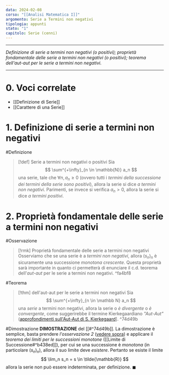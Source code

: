 ```yaml
---
data: 2024-02-08
corso: "[[Analisi Matematica I]]"
argomento: Serie a Termini non negativi
tipologia: appunti
stato: "1"
capitolo: Serie (cenni)
---
```

- - -
*Definizione di serie a termini non negativi (o positivi); proprietà fondamentale delle serie a termini non negativi (o positivi); teorema dell'aut-aut per le serie a termini non negativi.*
- - -
# 0. Voci correlate
- [[Definizione di Serie]]
- [[Carattere di una Serie]]
# 1. Definizione di serie a termini non negativi
#Definizione 
> [!def] Serie a termini non negativi o positivi
> Sia
> $$
> \sum^{+\infty}_{n \in \mathbb{N}} a_n
> $$
> una serie, tale che $\forall n, a_n \geq 0$ (ovvero tutti i *termini della successione dei termini della serie sono positivi*), allora la serie si dice *a termini non negativi*. Parimenti, se invece si verifica $a_n > 0$, allora la serie si dice *a termini positivi*.

# 2. Proprietà fondamentale delle serie a termini non negativi
#Osservazione 
> [!rmk] Proprietà fondamentale delle serie a termini non negativi
> Osserviamo che se una serie è a *termini non negativi*, allora $(s_n)_n$ è sicuramente una successione *monotona crescente*. Questa proprietà sarà importante in quanto ci permetterà di enunciare il c.d. teorema dell'*aut-aut* per le serie a termini non negativi.
^fa4bf8

#Teorema 
> [!thm] dell'aut-aut per le serie a termini non negativi
> Sia 
> $$
> \sum^{+\infty}_{n \in \mathbb N} a_n
> $$
> una *serie* a termini non negativi, allora la serie o *è divergente* o *è convergente*, come suggerirebbe il termine Kierkegaardiano *"Aut-Aut"* ([approfondimenti sull'Aut-Aut di S. Kierkegaard](https://it.wikipedia.org/wiki/Aut-Aut_(Kierkegaard))].
^74d49b

#Dimostrazione 
**DIMOSTRAZIONE** del [[#^74d49b]].
La dimostrazione è semplice, basta prendere *l'osservazione 2* ([vedere sopra](#^fa4bf8)) e applicare il *teorema dei limiti per le successioni monotone* ([[Limite di Successione#^b438ed]]), per cui se una successione è *monotona* (in particolare $(s_n)_n$), allora il suo limite deve *esistere*.
Pertanto se esiste il limite
$$
\lim_n s_n = s \in \tilde{\mathbb{R}}
$$
allora la serie non può essere indeterminata, per definizione. $\blacksquare$
